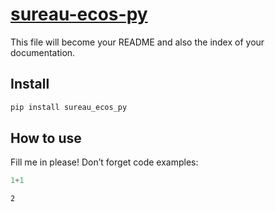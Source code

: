 # [sureau-ecos-py](https://ecamo19.github.io/sureau_ecos_py/)

<!-- WARNING: THIS FILE WAS AUTOGENERATED! DO NOT EDIT! -->

This file will become your README and also the index of your
documentation.

## Install

``` sh
pip install sureau_ecos_py
```

## How to use

Fill me in please! Don’t forget code examples:

``` python
1+1
```

    2
